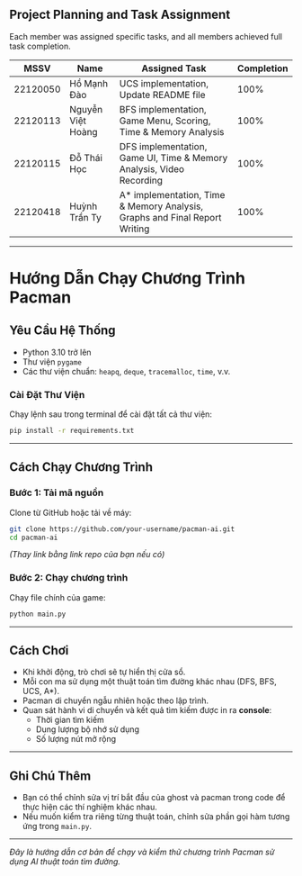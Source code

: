 ##  Project Planning and Task Assignment 

Each member was assigned specific tasks, and all members achieved full task completion.

| MSSV      | Name              | Assigned Task                                                                 | Completion  |
|-----------|-------------------|------------------------------------------------------------------------------|--------------|
| 22120050  | Hồ Mạnh Đào       | UCS implementation, Update README file                                      | 100%         |                       
| 22120113  | Nguyễn Việt Hoàng | BFS implementation, Game Menu, Scoring, Time & Memory Analysis              | 100%         |                       
| 22120115  | Đỗ Thái Học       | DFS implementation, Game UI, Time & Memory Analysis, Video Recording        | 100%         |                       
| 22120418  | Huỳnh Trần Ty     | A* implementation, Time & Memory Analysis, Graphs and Final Report Writing  | 100%         |                      

---

#  Hướng Dẫn Chạy Chương Trình Pacman

##  Yêu Cầu Hệ Thống

- Python 3.10 trở lên
- Thư viện `pygame`
- Các thư viện chuẩn: `heapq`, `deque`, `tracemalloc`, `time`, v.v.

###  Cài Đặt Thư Viện

Chạy lệnh sau trong terminal để cài đặt tất cả thư viện:

```bash
pip install -r requirements.txt
```

---

##  Cách Chạy Chương Trình

### Bước 1: Tải mã nguồn

Clone từ GitHub hoặc tải về máy:

```bash
git clone https://github.com/your-username/pacman-ai.git
cd pacman-ai
```

*(Thay link bằng link repo của bạn nếu có)*

### Bước 2: Chạy chương trình

Chạy file chính của game:

```bash
python main.py
```

---

## Cách Chơi

- Khi khởi động, trò chơi sẽ tự hiển thị cửa sổ.
- Mỗi con ma sử dụng một thuật toán tìm đường khác nhau (DFS, BFS, UCS, A*).
- Pacman di chuyển ngẫu nhiên hoặc theo lập trình.
- Quan sát hành vi di chuyển và kết quả tìm kiếm được in ra **console**:  
  -  Thời gian tìm kiếm  
  -  Dung lượng bộ nhớ sử dụng  
  -  Số lượng nút mở rộng

---

##  Ghi Chú Thêm

- Bạn có thể chỉnh sửa vị trí bắt đầu của ghost và pacman trong code để thực hiện các thí nghiệm khác nhau.
- Nếu muốn kiểm tra riêng từng thuật toán, chỉnh sửa phần gọi hàm tương ứng trong `main.py`.

---

 *Đây là hướng dẫn cơ bản để chạy và kiểm thử chương trình Pacman sử dụng AI thuật toán tìm đường.*
